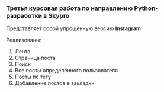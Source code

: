 ### Третья курсовая работа по направлению Python-разработки в Skypro

Представляет собой упрощённую версию **Instagram**

Реализованы:
1. Лента
2. Страница поста
3. Поиск
4. Все посты определённого пользователя
5. Посты по тегу
6. Добавление постов в закладки